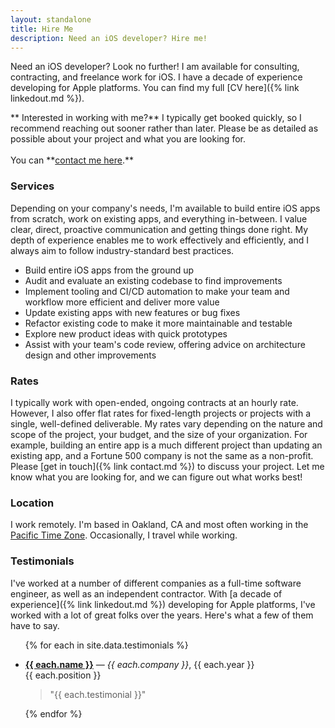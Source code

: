 ```yaml
---
layout: standalone
title: Hire Me
description: Need an iOS developer? Hire me!
---
```


Need an iOS developer? Look no further! I am available for consulting, contracting, and freelance work for iOS. I have a decade of experience developing for Apple platforms. You can find my full [CV here]({% link linkedout.md %}).

<div class="alert alert-primary pb-0 px-4 my-4" markdown="1">
**<i class="bi bi-star-fill"></i> Interested in working with me?** I typically get booked quickly,
so I recommend reaching out sooner rather than later. Please be as detailed as possible about your
project and what you are looking for.
<br/><br/>
<i class="bi bi-envelope-fill"></i> You can **<a href="{% link contact.md %}" class="alert-link">contact me here</a>.**
</div>

### Services

Depending on your company's needs, I'm available to build entire iOS apps from scratch, work on existing apps, and everything in-between. I value clear, direct, proactive communication and getting things done right. My depth of experience enables me to work effectively and efficiently, and I always aim to follow industry-standard best practices.

 - Build entire iOS apps from the ground up
 - Audit and evaluate an existing codebase to find improvements
 - Implement tooling and CI/CD automation to make your team and workflow more efficient and deliver more value
 - Update existing apps with new features or bug fixes
 - Refactor existing code to make it more maintainable and testable
 - Explore new product ideas with quick prototypes
 - Assist with your team's code review, offering advice on architecture design and other improvements

### Rates

I typically work with open-ended, ongoing contracts at an hourly rate. However, I also offer flat rates for fixed-length projects or projects with a single, well-defined deliverable. My rates vary depending on the nature and scope of the project, your budget, and the size of your organization. For example, building an entire app is a much different project than updating an existing app, and a Fortune 500 company is not the same as a non-profit. Please [get in touch]({% link contact.md %}) to discuss your project. Let me know what you are looking for, and we can figure out what works best!

### Location

I work remotely. I'm based in Oakland, CA and most often working in the [Pacific Time Zone](https://en.wikipedia.org/wiki/Pacific_Time_Zone). Occasionally, I travel while working.

### Testimonials

I've worked at a number of different companies as a full-time software engineer, as well as an independent contractor. With [a decade of experience]({% link linkedout.md %}) developing for Apple platforms, I've worked with a lot of great folks over the years. Here's what a few of them have to say.

<ul class="list-unstyled">
{% for each in site.data.testimonials %}
    <li>
        <p>
            <i class="bi bi-star-fill text-body-secondary"></i>
            <b><a href="{{ each.link }}">{{ each.name }}</a></b> &mdash; <i>{{ each.company }}</i>, {{ each.year }}
            <br/>
            <span class="fw-light">{{ each.position }}</span>
        </p>
        <blockquote>"{{ each.testimonial }}"</blockquote>
    </li>
{% endfor %}
</ul>
